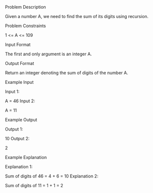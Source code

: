 Problem Description

Given a number A, we need to find the sum of its digits using recursion.

Problem Constraints

1 <= A <= 109

Input Format

The first and only argument is an integer A.

Output Format

Return an integer denoting the sum of digits of the number A.

Example Input

Input 1:

A = 46
Input 2:

A = 11

Example Output

Output 1:

10
Output 2:

2

Example Explanation

Explanation 1:

Sum of digits of 46 = 4 + 6 = 10
Explanation 2:

Sum of digits of 11 = 1 + 1 = 2
